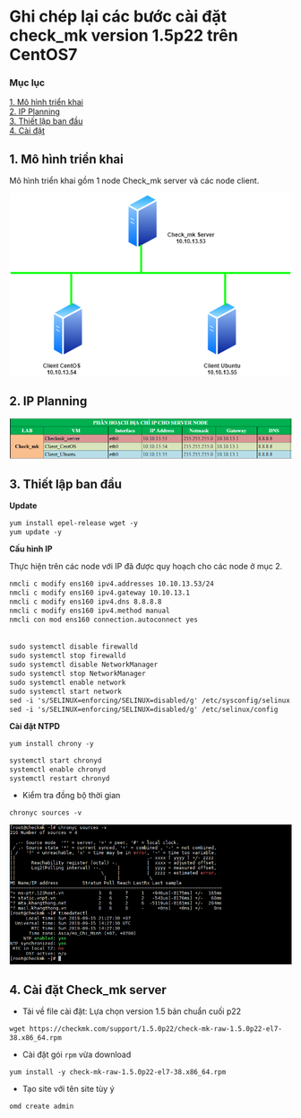 # Ghi chép lại các bước cài đặt check_mk version 1.5p22 trên CentOS7

### Mục lục


[1. Mô hình triển khai](#mohinh)<br>
[2. IP Planning](#planning)<br>
[3. Thiết lập ban đầu](#thietlap)<br>
[4. Cài đặt](#caidat)<br>

<a name="mohinh"></a>
## 1. Mô hình triển khai

Mô hình triển khai gồm 1 node Check_mk server và các node client.

![](../images/cai-dat-checkmk-c7/topo.png)

<a name="planning"></a>
## 2. IP Planning

![](../images/cai-dat-checkmk-c7/Screenshot_391.png)

<a name="thietlap"></a>
## 3. Thiết lập ban đầu

**Update**

```
yum install epel-release wget -y
yum update -y
```

**Cấu hình IP**

Thực hiện trên các node với IP đã được quy hoạch cho các node ở mục 2.

```
nmcli c modify ens160 ipv4.addresses 10.10.13.53/24
nmcli c modify ens160 ipv4.gateway 10.10.13.1
nmcli c modify ens160 ipv4.dns 8.8.8.8
nmcli c modify ens160 ipv4.method manual
nmcli con mod ens160 connection.autoconnect yes


sudo systemctl disable firewalld
sudo systemctl stop firewalld
sudo systemctl disable NetworkManager
sudo systemctl stop NetworkManager
sudo systemctl enable network
sudo systemctl start network
sed -i 's/SELINUX=enforcing/SELINUX=disabled/g' /etc/sysconfig/selinux
sed -i 's/SELINUX=enforcing/SELINUX=disabled/g' /etc/selinux/config
```

**Cài đặt NTPD**

```
yum install chrony -y 
```

```
systemctl start chronyd 
systemctl enable chronyd
systemctl restart chronyd 
```
 - Kiểm tra đồng bộ thời gian
 
```
chronyc sources -v
```

![](../images/cai-dat-checkmk-c7/Screenshot_392.png)

<a name="caidat"></a>
## 4. Cài đặt Check_mk server

- Tải về file cài đặt: Lựa chọn version 1.5 bản chuẩn cuối p22

```
wget https://checkmk.com/support/1.5.0p22/check-mk-raw-1.5.0p22-el7-38.x86_64.rpm
```

- Cài đặt gói `rpm` vừa download

```
yum install -y check-mk-raw-1.5.0p22-el7-38.x86_64.rpm
```

- Tạo site với tên site tùy ý

```
omd create admin
```



